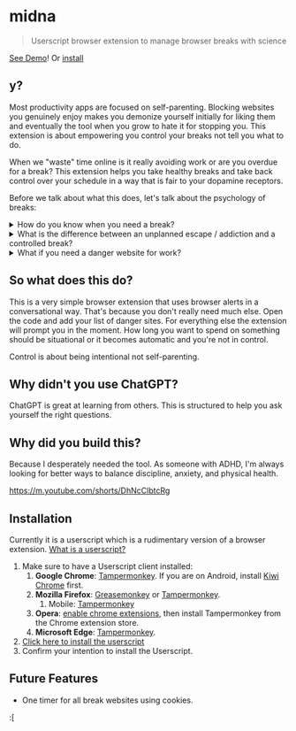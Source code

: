 # midna
> Userscript browser extension to manage browser breaks with science

[See Demo](https://goatandsheep.github.io/midna/)! Or [install](#installation)

## y?

Most productivity apps are focused on self-parenting. Blocking websites you genuinely enjoy makes you demonize yourself initially for liking them and eventually the tool when you grow to hate it for stopping you. This extension is about empowering you control your breaks not tell you what to do.

When we "waste" time online is it really avoiding work or are you overdue for a break? This extension helps you take healthy breaks and take back control over your schedule in a way that is fair to your dopamine receptors.

Before we talk about what this does, let's talk about the psychology of breaks:

<details>
<summary>How do you know when you need a break?</summary>

If we can be stimulated by our work then isn't it possible for us to be addicted to work too? Yes we need to recognize the signs of overwork and over-play. If you're working sometimes we reach for social media as an escape. But there can be good reasons for this too. Maybe you actually have worked too long and need a break. Our extension will ask if you want a timer to take a controlled break or remind you to consider an off screen break. Perhaps you're working on a tough work issue and you instinctively open a danger site to avoid it. When you reach for social tabs, the extension will ask if you would benefit from moving on to something else, taking a step back to look at the bigger picture, ask for help, or push through for 5 more minutes. The extension is not meant to stop you from taking a break. Rather it is meant to help you make a good decision and stay in control. It's easy for us to fall into habits of addiction to websites engineered to hold our attention better than it is healthy to. On the flip side if you're trying to work on being more disciplined, you can enter a different problem because you don't want to get in the habit of avoiding tough problems but you don't want to spend so long down the rabbit hole trying to stay disciplined as this actually hinders your productivity.
</details>
<details>
<summary>What is the difference between an unplanned escape / addiction and a controlled break?</summary>

If you are taking planned breaks with a timer and are intentional in how long you want to spend, your break is controlled. For example, if you always demonize opening Facebook you may regret missing posts or not being able to ever post. This regret will make you less happy about wanting to use a particular planning system because it prevents you from doing something you want to do just not too long. If you plan to spend 15 minutes to post some pictures and catching up then you are taking a planned break. When you are out of control, the extension is meant to remind you to take control not necessarily tell you what to do.
</details>
<details>
<summary>What if you need a danger website for work?</summary>

If you open a website like YouTube that can be used for work like tutorials, you don't want to be prevented from using an effective tool. Midna initially asks you if it is for work. In this case, you can set a timer for how long. This is because it's easy to click something off topic. It is also easy to convince yourself the next thing you open is work because it is informative and can even be relevant to work even if you're just using it as an escape. Also it is still not healthy to work for extended periods of time. Think 30 minute intervals like the Pomodoro technique. We need moderation not avoidance.
</details>

## So what does this do?

This is a very simple browser extension that uses  browser alerts in a conversational way. That's because you don't really need much else. Open the code and add your list of danger sites. For everything else the extension will prompt you in the moment. How long you want to spend on something should be situational or it becomes automatic and you're not in control.

Control is about being intentional not self-parenting.

## Why didn't you use ChatGPT?

ChatGPT is great at learning from others. This is structured to help you ask yourself the right questions.

## Why did you build this?

Because I desperately needed the tool. As someone with ADHD, I'm always looking for better ways to balance discipline, anxiety, and physical health.

https://m.youtube.com/shorts/DhNcClbtcRg

## Installation

Currently it is a userscript which is a rudimentary version of a browser extension. [What is a userscript?](https://medium.com/free-code-camp/applying-javascript-user-scripts-2e505643644d)

1. Make sure to have a Userscript client installed:
    1. **Google Chrome**: [Tampermonkey](https://chrome.google.com/webstore/detail/tampermonkey/dhdgffkkebhmkfjojejmpbldmpobfkfo). If you are on Android, install [Kiwi Chrome](https://play.google.com/store/apps/details?id=com.kiwibrowser.browser&hl=en_CA&gl=US) first.
    1. **Mozilla Firefox**: [Greasemonkey](https://addons.mozilla.org/en-US/firefox/addon/greasemonkey/) or [Tampermonkey](https://addons.mozilla.org/en-US/firefox/addon/tampermonkey/).
        1. Mobile: [Tampermonkey](https://addons.mozilla.org/en-CA/android/addon/tampermonkey/)
    1. **Opera**: [enable chrome extensions](https://addons.opera.com/en/extensions/details/install-chrome-extensions/), then install Tampermonkey from the Chrome extension store.
    1. **Microsoft Edge**: [Tampermonkey](https://microsoftedge.microsoft.com/addons/detail/tampermonkey/iikmkjmpaadaobahmlepeloendndfphd).
1. [Click here to install the userscript](https://goatandsheep.github.io/midna/midna.user.js)
1. Confirm your intention to install the Userscript.

## Future Features

* One timer for all break websites using cookies.

:[
